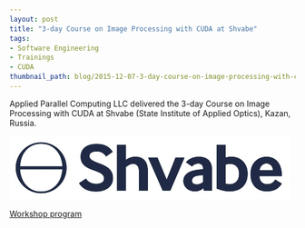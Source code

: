 ```yaml
---
layout: post
title: "3-day Course on Image Processing with CUDA at Shvabe"
tags:
- Software Engineering
- Trainings
- CUDA
thumbnail_path: blog/2015-12-07-3-day-course-on-image-processing-with-cuda-at-shvabe/Shvabe.jpg
---
```


Applied Parallel Computing LLC delivered the 3-day Course on Image Processing with CUDA at Shvabe (State Institute of Applied Optics), Kazan, Russia.

![alt text](\assets\img\blog\2015-12-07-3-day-course-on-image-processing-with-cuda-at-shvabe\Shvabe.jpg "Logo Title Text 1")

[Workshop program](\assets\img\blog\2015-12-07-3-day-course-on-image-processing-with-cuda-at-shvabe\program.pdf)

